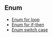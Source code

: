## Enum

- [Enum for loop](https://github.com/HunorVadaszPerhat/java_lang_specs/tree/main/enum/enum_for_loop)
- [Enum for if-then](https://github.com/HunorVadaszPerhat/java_lang_specs/tree/main/enum/enum_if_then)
- [Enum switch case](https://github.com/HunorVadaszPerhat/java_lang_specs/tree/main/enum/enum_switch_case)


